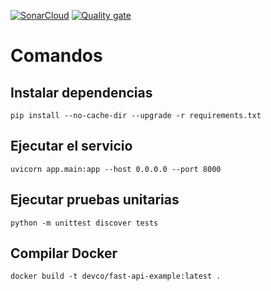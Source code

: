 [![SonarCloud](https://sonarcloud.io/images/project_badges/sonarcloud-orange.svg)](https://sonarcloud.io/summary/new_code?id=fastAPIsemillero20223)
[![Quality gate](https://sonarcloud.io/api/project_badges/quality_gate?project=fastAPIsemillero20223)](https://sonarcloud.io/summary/new_code?id=fastAPIsemillero20223)

# Comandos
## Instalar dependencias
`pip install --no-cache-dir --upgrade -r requirements.txt`
## Ejecutar el servicio
`uvicorn app.main:app --host 0.0.0.0 --port 8000`
## Ejecutar pruebas unitarias
`python -m unittest discover tests`
## Compilar Docker
`docker build -t devco/fast-api-example:latest .`
